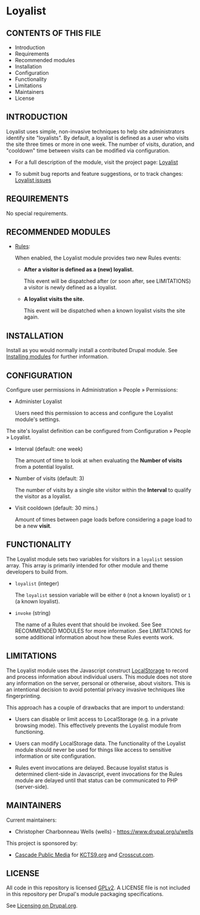 Loyalist
========

CONTENTS OF THIS FILE
---------------------
   
 * Introduction
 * Requirements
 * Recommended modules
 * Installation
 * Configuration
 * Functionality
 * Limitations
 * Maintainers
 * License

INTRODUCTION
------------

Loyalist uses simple, non-invasive techniques to help site administrators 
identify site "loyalists". By default, a loyalist is defined as a user who 
visits the site three times or more in one week. The number of visits, 
duration, and "cooldown" time between visits can be modified via configuration.

 * For a full description of the module, visit the project page:
   [Loyalist](https://www.drupal.org/project/loyalist)
   
 * To submit bug reports and feature suggestions, or to track changes:
   [Loyalist issues](https://www.drupal.org/project/issues/loyalist)

REQUIREMENTS
------------

No special requirements.

RECOMMENDED MODULES
-------------------

 * [Rules](https://www.drupal.org/project/rules):
   
   When enabled, the Loyalist module provides two new Rules events:
   
   * **After a visitor is defined as a (new) loyalist.**
   
     This event will be dispatched after (or soon after, see LIMITATIONS) a 
     visitor is newly defined as a loyalist.
     
   * **A loyalist visits the site.**
   
     This event will be dispatched when a known loyalist visits the site again.

INSTALLATION
------------

Install as you would normally install a contributed Drupal module. See
[Installing modules](https://www.drupal.org/docs/7/extend/installing-modules)
for further information.

CONFIGURATION
-------------

Configure user permissions in Administration » People » Permissions:

 * Administer Loyalist

   Users need this permission to access and configure the Loyalist module's
   settings.

The site's loyalist definition can be configured from Configuration » People » 
Loyalist.

 * Interval (default: one week)
 
   The amount of time to look at when evaluating the **Number of visits** from 
   a potential loyalist.
   
 * Number of visits (default: 3)
  
   The number of visits by a single site visitor within the **Interval** to 
   qualify the visitor as a loyalist.
   
 * Visit cooldown (default: 30 mins.)
  
   Amount of times between page loads before considering a page load to be a
   new **visit**.

FUNCTIONALITY
-------------

The Loyalist module sets two variables for visitors in a `loyalist` session
array. This array is primarily intended for other module and theme developers
to build from.

  * `loyalist` (integer)
  
    The `loyalist` session variable will be either `0` (not a known loyalist) or 
    `1` (a known loyalist).
    
  * `invoke` (string)
  
    The name of a Rules event that should be invoked. See See RECOMMENDED 
    MODULES for more information .See LIMITATIONS for some additional 
    information about how these Rules events work.

LIMITATIONS
-----------

The Loyalist module uses the Javascript construct 
[LocalStorage](https://developer.mozilla.org/Web/API/Storage/LocalStorage) to 
record and process information about individual users. This module does not 
store any information on the server, personal or otherwise, about visitors. This
is an intentional decision to avoid potential privacy invasive techniques like
fingerprinting.

This approach has a couple of drawbacks that are import to understand:

 * Users can disable or limit access to LocalStorage (e.g. in a private 
   browsing mode). This effectively prevents the Loyalist module from 
   functioning.
   
 * Users can modify LocalStorage data. The functionality of the Loyalist module
   should never be used for things like access to sensitive information or site
   configuration.
   
 * Rules event invocations are delayed. Because loyalist status is determined 
   client-side in Javascript, event invocations for the Rules module are 
   delayed until that status can be communicated to PHP (server-side).
      
MAINTAINERS
-----------

Current maintainers:
 * Christopher Charbonneau Wells (wells) - https://www.drupal.org/u/wells

This project is sponsored by:
 * [Cascade Public Media](https://www.drupal.org/cascade-public-media) for 
 [KCTS9.org](https://kcts9.org/) and [Crosscut.com](https://crosscut.com/).
 
LICENSE
-------

All code in this repository is licensed 
[GPLv2](http://www.gnu.org/licenses/gpl-2.0.html). A LICENSE file is not 
included in this repository per Drupal's module packaging specifications.

See [Licensing on Drupal.org](https://www.drupal.org/about/licensing).
